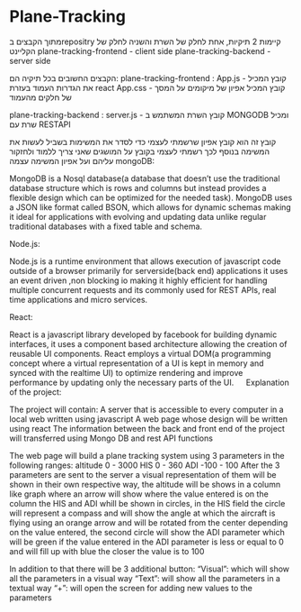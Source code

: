 # Plane-Tracking
מתוך הקבצים בrepositry קיימות 2 תיקיות, אחת לחלק של השרת והשניה לחלק של הקליינט 
plane-tracking-frontend - client side
plane-tracking-backend - server side

הקבצים החשובים בכל תיקיה הם:
plane-tracking-frontend :
App.js - קובץ המכיל את הגדרות העמוד בעזרת react
App.css - קובץ המכיל אפיון של מיקומים על המסך של חלקים מהעמוד

plane-tracking-backend :
server.js - קובץ השרת המשתמש ב MONGODB ומכיל שרת עם RESTAPI



קובץ זה הוא קובץ אפיון שרשמתי לעצמי כדי לסדר את המשימות בשביל לעשות את המשימה
בנוסף לכך רשמתי לעצמי בקובץ על המושגים שאני צריך ללמוד ולחזקור עליהם ועל אפיון המשימה עצמה
mongoDB:

MongoDB is a Nosql database(a database that doesn’t use the traditional database structure which is rows and columns but instead provides a flexible design which can be optimized for the needed task). MongoDB uses  a JSON like format called BSON, which allows for dynamic schemas making it ideal for applications with evolving and updating data unlike regular traditional databases with a fixed table and schema.

Node.js:

Node.js is a runtime environment that allows execution of  javascript code outside of a browser primarily for serverside(back end) applications it uses an event driven ,non blocking io making it highly efficient for handling multiple concurrent requests and its commonly used for REST APIs, real time applications and micro services.

React:

React is a javascript library developed by facebook for building dynamic interfaces, it uses a component based architecture allowing the creation of reusable UI components. React employs a virtual DOM(a programming concept where a virtual representation of a UI is kept in memory and synced with the realtime UI) to optimize rendering and improve performance by updating only the necessary parts of the UI.
 
Explanation of the project:

The project will contain:
A server that is accessible to every computer in a local web written using javascript
A web page whose design will be written using react
The information between the back and front end of the project will transferred using Mongo DB and rest API functions

The web page will build a plane tracking system using 3 parameters in the following ranges:
altitude 0 - 3000
HIS 0 - 360
ADI -100 - 100
After the 3 parameters are sent to the server a visual representation of them will be shown in their own respective way, the altitude will be shows in a column like graph where an arrow will show where the value entered is on the column the HIS and ADI whill be shown in circles, in the HIS field the circle will represent a compass and will show the angle at which the aircraft is flying using an orange arrow and will be rotated from the center depending on the value entered, the second circle will show the ADI parameter which will be green if the value entered in the ADI parameter is less or equal to 0 and will fill up with blue the closer the value is to 100


In addition to that there will be 3 additional button:
“Visual”: which will show all the parameters in a visual way
 “Text”: will show all the parameters in a textual way
 “+”: will open the screen for adding new values to the parameters
